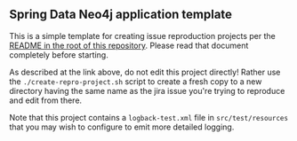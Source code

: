 ## Spring Data Neo4j application template

This is a simple template for creating issue reproduction projects per
the [README in the root of this repository](https://github.com/nmervaillie/neo4j-ogm-bug-test-case-template#readme).
Please read that document completely before starting.

As described at the link above, do not edit this project directly! Rather
use the `./create-repro-project.sh` script to create a fresh copy to
a new directory having the same name as the jira issue you're trying
to reproduce and edit from there.

Note that this project contains a `logback-test.xml` file in
`src/test/resources` that you may wish to configure to emit more
detailed logging.